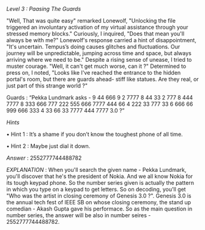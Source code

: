 *Level 3 : Paasing The Guards*

"Well, That was quite easy" remarked Lonewolf, "Unlocking the file triggered an involuntary activation of my virtual assistance through your stressed memory blocks." Curiously, I inquired, "Does that mean you'll always be with me?" Lonewolf's response carried a hint of disappointment, "It's uncertain. Tempus’s doing causes glitches and fluctuations. Our journey will be unpredictable, jumping across time and space, but always arriving where we need to be." Despite a rising sense of unease, I tried to muster courage. "Well, it can't get much worse, can it ?"
Determined to press on, I noted, "Looks like I've reached the entrance to the hidden portal's room, but there are guards ahead- stiff like statues. Are they real, or just part of this strange world ?"

Guards : “Pekka Lundmark asks -
9 44 666 9 2 7777 8 44 33 2 777 8 444 7777 8 333 666 777 222 555 666 7777 444 66 4 222 33 777 33 6 666 66 999 666 333 4 33 66 33 7777 444 7777 3.0 ?”

*Hints*

• Hint 1 : It’s a shame if you don’t know the toughest phone of all time.

• Hint 2 : Maybe just dial it down.

*Answer* : 2552777744488782

*EXPLANATION* : When you'll search the given name - Pekka Lundmark, you'll discover that he's the president of Nokia. And we all know Nokia for its tough keypad phone. So the number series given is actually the pattern in which you type on a keypad to get letters. So on decoding, you'll get "Who was the artist in closing ceremony of Genesis 3.0 ?". Genesis 3.0 is the annual tech fest of IEEE SB on whose closing ceremony, the stand up comedian - Akash Gupta gave his performace. So as the main question in number series, the answer will be also in number seires - 2552777744488782.

